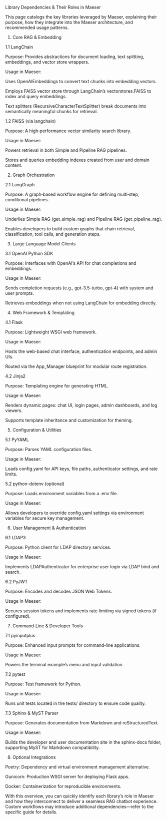 Library Dependencies & Their Roles in Maeser

This page catalogs the key libraries leveraged by Maeser, explaining their purpose, how they integrate into the Maeser architecture, and recommended usage patterns.

1. Core RAG & Embedding

1.1 LangChain

Purpose: Provides abstractions for document loading, text splitting, embeddings, and vector store wrappers.

Usage in Maeser:

Uses OpenAIEmbeddings to convert text chunks into embedding vectors.

Employs FAISS vector store through LangChain’s vectorstores.FAISS to index and query embeddings.

Text splitters (RecursiveCharacterTextSplitter) break documents into semantically meaningful chunks for retrieval.

1.2 FAISS (via langchain)

Purpose: A high‑performance vector similarity search library.

Usage in Maeser:

Powers retrieval in both Simple and Pipeline RAG pipelines.

Stores and queries embedding indexes created from user and domain content.

2. Graph Orchestration

2.1 LangGraph

Purpose: A graph‑based workflow engine for defining multi‑step, conditional pipelines.

Usage in Maeser:

Underlies Simple RAG (get_simple_rag) and Pipeline RAG (get_pipeline_rag).

Enables developers to build custom graphs that chain retrieval, classification, tool calls, and generation steps.

3. Large Language Model Clients

3.1 OpenAI Python SDK

Purpose: Interfaces with OpenAI’s API for chat completions and embeddings.

Usage in Maeser:

Sends completion requests (e.g., gpt-3.5-turbo, gpt-4) with system and user prompts.

Retrieves embeddings when not using LangChain for embedding directly.

4. Web Framework & Templating

4.1 Flask

Purpose: Lightweight WSGI web framework.

Usage in Maeser:

Hosts the web-based chat interface, authentication endpoints, and admin UIs.

Routed via the App_Manager blueprint for modular route registration.

4.2 Jinja2

Purpose: Templating engine for generating HTML.

Usage in Maeser:

Renders dynamic pages: chat UI, login pages, admin dashboards, and log viewers.

Supports template inheritance and customization for theming.

5. Configuration & Utilities

5.1 PyYAML

Purpose: Parses YAML configuration files.

Usage in Maeser:

Loads config.yaml for API keys, file paths, authenticator settings, and rate limits.

5.2 python-dotenv (optional)

Purpose: Loads environment variables from a .env file.

Usage in Maeser:

Allows developers to override config.yaml settings via environment variables for secure key management.

6. User Management & Authentication

6.1 LDAP3

Purpose: Python client for LDAP directory services.

Usage in Maeser:

Implements LDAPAuthenticator for enterprise user login via LDAP bind and search.

6.2 PyJWT

Purpose: Encodes and decodes JSON Web Tokens.

Usage in Maeser:

Secures session tokens and implements rate‑limiting via signed tokens (if configured).

7. Command‑Line & Developer Tools

7.1 pyinputplus

Purpose: Enhanced input prompts for command‑line applications.

Usage in Maeser:

Powers the terminal example’s menu and input validation.

7.2 pytest

Purpose: Test framework for Python.

Usage in Maeser:

Runs unit tests located in the tests/ directory to ensure code quality.

7.3 Sphinx & MyST Parser

Purpose: Generates documentation from Markdown and reStructuredText.

Usage in Maeser:

Builds the developer and user documentation site in the sphinx-docs folder, supporting MyST for Markdown compatibility.

8. Optional Integrations

Poetry: Dependency and virtual environment management alternative.

Gunicorn: Production WSGI server for deploying Flask apps.

Docker: Containerization for reproducible environments.

With this overview, you can quickly identify each library’s role in Maeser and how they interconnect to deliver a seamless RAG chatbot experience. Custom workflows may introduce additional dependencies—refer to the specific guide for details.

